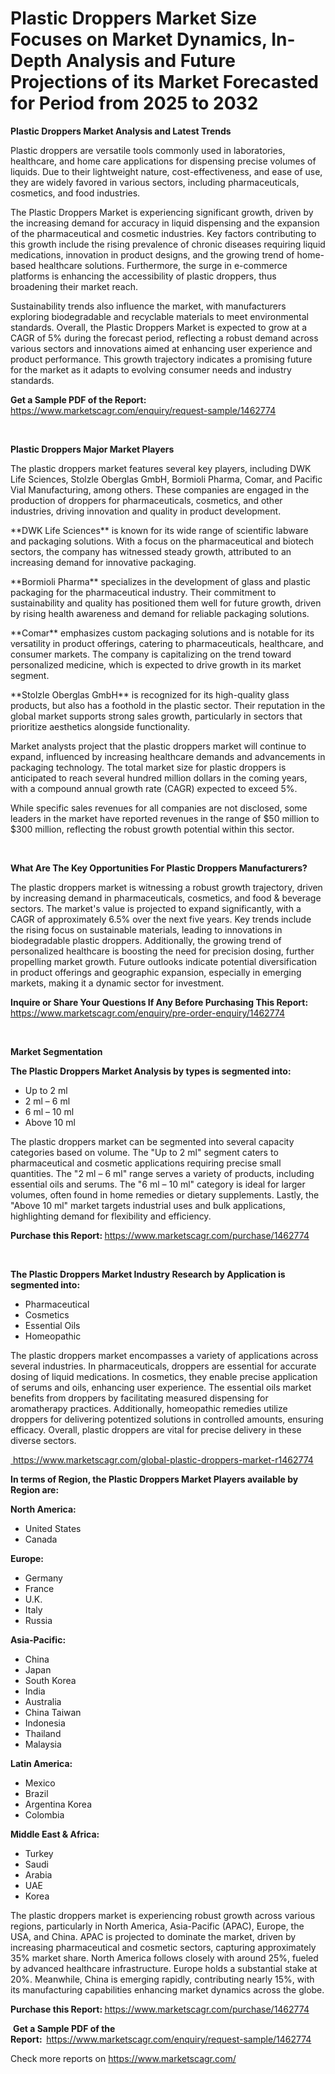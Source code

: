 <p><h1>Plastic Droppers Market Size Focuses on Market Dynamics, In-Depth Analysis and Future Projections of its Market Forecasted for Period from 2025 to 2032</h1></p><p><strong>Plastic Droppers Market Analysis and Latest Trends</strong></p>
<p><p>Plastic droppers are versatile tools commonly used in laboratories, healthcare, and home care applications for dispensing precise volumes of liquids. Due to their lightweight nature, cost-effectiveness, and ease of use, they are widely favored in various sectors, including pharmaceuticals, cosmetics, and food industries.</p><p>The Plastic Droppers Market is experiencing significant growth, driven by the increasing demand for accuracy in liquid dispensing and the expansion of the pharmaceutical and cosmetic industries. Key factors contributing to this growth include the rising prevalence of chronic diseases requiring liquid medications, innovation in product designs, and the growing trend of home-based healthcare solutions. Furthermore, the surge in e-commerce platforms is enhancing the accessibility of plastic droppers, thus broadening their market reach.</p><p>Sustainability trends also influence the market, with manufacturers exploring biodegradable and recyclable materials to meet environmental standards. Overall, the Plastic Droppers Market is expected to grow at a CAGR of 5% during the forecast period, reflecting a robust demand across various sectors and innovations aimed at enhancing user experience and product performance. This growth trajectory indicates a promising future for the market as it adapts to evolving consumer needs and industry standards.</p></p>
<p><strong>Get a Sample PDF of the Report:&nbsp;</strong> <a href="https://www.marketscagr.com/enquiry/request-sample/1462774?utm_campaign=2008&utm_medium=2&utm_source=Github&utm_content=ia&utm_term=07022025&utm_id=plastic-droppers">https://www.marketscagr.com/enquiry/request-sample/1462774</a></p>
<p>&nbsp;</p>
<p><strong>Plastic Droppers Major Market Players</strong></p>
<p><p>The plastic droppers market features several key players, including DWK Life Sciences, Stolzle Oberglas GmbH, Bormioli Pharma, Comar, and Pacific Vial Manufacturing, among others. These companies are engaged in the production of droppers for pharmaceuticals, cosmetics, and other industries, driving innovation and quality in product development.</p><p>**DWK Life Sciences** is known for its wide range of scientific labware and packaging solutions. With a focus on the pharmaceutical and biotech sectors, the company has witnessed steady growth, attributed to an increasing demand for innovative packaging.</p><p>**Bormioli Pharma** specializes in the development of glass and plastic packaging for the pharmaceutical industry. Their commitment to sustainability and quality has positioned them well for future growth, driven by rising health awareness and demand for reliable packaging solutions.</p><p>**Comar** emphasizes custom packaging solutions and is notable for its versatility in product offerings, catering to pharmaceuticals, healthcare, and consumer markets. The company is capitalizing on the trend toward personalized medicine, which is expected to drive growth in its market segment.</p><p>**Stolzle Oberglas GmbH** is recognized for its high-quality glass products, but also has a foothold in the plastic sector. Their reputation in the global market supports strong sales growth, particularly in sectors that prioritize aesthetics alongside functionality.</p><p>Market analysts project that the plastic droppers market will continue to expand, influenced by increasing healthcare demands and advancements in packaging technology. The total market size for plastic droppers is anticipated to reach several hundred million dollars in the coming years, with a compound annual growth rate (CAGR) expected to exceed 5%.</p><p>While specific sales revenues for all companies are not disclosed, some leaders in the market have reported revenues in the range of $50 million to $300 million, reflecting the robust growth potential within this sector.</p></p>
<p>&nbsp;</p>
<p><strong>What Are The Key Opportunities For Plastic Droppers Manufacturers?</strong></p>
<p><p>The plastic droppers market is witnessing a robust growth trajectory, driven by increasing demand in pharmaceuticals, cosmetics, and food & beverage sectors. The market's value is projected to expand significantly, with a CAGR of approximately 6.5% over the next five years. Key trends include the rising focus on sustainable materials, leading to innovations in biodegradable plastic droppers. Additionally, the growing trend of personalized healthcare is boosting the need for precision dosing, further propelling market growth. Future outlooks indicate potential diversification in product offerings and geographic expansion, especially in emerging markets, making it a dynamic sector for investment.</p></p>
<p><strong>Inquire or Share Your Questions If Any Before Purchasing This Report:</strong> <a href="https://www.marketscagr.com/enquiry/pre-order-enquiry/1462774?utm_campaign=2008&utm_medium=2&utm_source=Github&utm_content=ia&utm_term=07022025&utm_id=plastic-droppers">https://www.marketscagr.com/enquiry/pre-order-enquiry/1462774</a></p>
<p>&nbsp;</p>
<p><strong>Market Segmentation</strong></p>
<p><strong>The Plastic Droppers Market Analysis by types is segmented into:</strong></p>
<p><ul><li>Up to 2 ml</li><li>2 ml – 6 ml</li><li>6 ml – 10 ml</li><li>Above 10 ml</li></ul></p>
<p><p>The plastic droppers market can be segmented into several capacity categories based on volume. The "Up to 2 ml" segment caters to pharmaceutical and cosmetic applications requiring precise small quantities. The "2 ml – 6 ml" range serves a variety of products, including essential oils and serums. The "6 ml – 10 ml" category is ideal for larger volumes, often found in home remedies or dietary supplements. Lastly, the "Above 10 ml" market targets industrial uses and bulk applications, highlighting demand for flexibility and efficiency.</p></p>
<p><strong>Purchase this Report:&nbsp;</strong><a href="https://www.marketscagr.com/purchase/1462774?utm_campaign=2008&utm_medium=2&utm_source=Github&utm_content=ia&utm_term=07022025&utm_id=plastic-droppers">https://www.marketscagr.com/purchase/1462774</a></p>
<p>&nbsp;</p>
<p><strong>The Plastic Droppers Market Industry Research by Application is segmented into:</strong></p>
<p><ul><li>Pharmaceutical</li><li>Cosmetics</li><li>Essential Oils</li><li>Homeopathic</li></ul></p>
<p><p>The plastic droppers market encompasses a variety of applications across several industries. In pharmaceuticals, droppers are essential for accurate dosing of liquid medications. In cosmetics, they enable precise application of serums and oils, enhancing user experience. The essential oils market benefits from droppers by facilitating measured dispensing for aromatherapy practices. Additionally, homeopathic remedies utilize droppers for delivering potentized solutions in controlled amounts, ensuring efficacy. Overall, plastic droppers are vital for precise delivery in these diverse sectors.</p></p>
<p><a href="https://www.marketscagr.com/global-plastic-droppers-market-r1462774?utm_campaign=2008&utm_medium=2&utm_source=Github&utm_content=ia&utm_term=07022025&utm_id=plastic-droppers">&nbsp;https://www.marketscagr.com/global-plastic-droppers-market-r1462774</a></p>
<p><strong>In terms of Region, the Plastic Droppers Market Players available by Region are:</strong></p>
<p>
    <p> <strong> North America: </strong>
        <ul>
            <li>United States</li>
            <li>Canada</li>
        </ul>
        </p> 
    <p> <strong> Europe: </strong>
        <ul>
            <li>Germany</li>
            <li>France</li>
            <li>U.K.</li>
            <li>Italy</li>
            <li>Russia</li>
        </ul>
        </p> 
    <p> <strong> Asia-Pacific: </strong>
        <ul>
            <li>China</li>
            <li>Japan</li>
            <li>South Korea</li>
            <li>India</li>
            <li>Australia</li>
            <li>China Taiwan</li>
            <li>Indonesia</li>
            <li>Thailand</li>
            <li>Malaysia</li>
        </ul>
        </p> 
    <p> <strong> Latin America: </strong>
        <ul>
            <li>Mexico</li>
            <li>Brazil</li>
            <li>Argentina Korea</li>
            <li>Colombia</li>
        </ul>
        </p> 
    <p> <strong> Middle East & Africa: </strong>
        <ul>
            <li>Turkey</li>
            <li>Saudi</li>
            <li>Arabia</li>
            <li>UAE</li>
            <li>Korea</li>
        </ul>
    </p>
    </p>
<p><p>The plastic droppers market is experiencing robust growth across various regions, particularly in North America, Asia-Pacific (APAC), Europe, the USA, and China. APAC is projected to dominate the market, driven by increasing pharmaceutical and cosmetic sectors, capturing approximately 35% market share. North America follows closely with around 25%, fueled by advanced healthcare infrastructure. Europe holds a substantial stake at 20%. Meanwhile, China is emerging rapidly, contributing nearly 15%, with its manufacturing capabilities enhancing market dynamics across the globe.</p></p>
<p><strong>Purchase this Report: </strong><a href="https://www.marketscagr.com/purchase/1462774?utm_campaign=2008&utm_medium=2&utm_source=Github&utm_content=ia&utm_term=07022025&utm_id=plastic-droppers">https://www.marketscagr.com/purchase/1462774</a></p>
<p>&nbsp;<strong>Get a Sample PDF of the Report:&nbsp;&nbsp;</strong><a href="https://www.marketscagr.com/enquiry/request-sample/1462774?utm_campaign=2008&utm_medium=2&utm_source=Github&utm_content=ia&utm_term=07022025&utm_id=plastic-droppers">https://www.marketscagr.com/enquiry/request-sample/1462774</a></p>
<p><strong></strong></p>
<p>Check more reports on <a href="https://www.marketscagr.com/?utm_campaign=2008&utm_medium=2&utm_source=Github&utm_content=ia&utm_term=07022025&utm_id=plastic-droppers">https://www.marketscagr.com/</a></p>